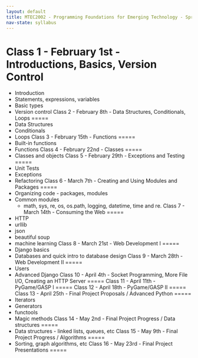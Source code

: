 ```yaml
---
layout: default
title: MTEC2002 - Programming Foundations for Emerging Technology - Spring 2012
nav-state: syllabus
---
```


Class 1 - February 1st - Introductions, Basics, Version Control
=====
* Introduction
* Statements, expressions, variables
* Basic types
* Version control
Class 2 - February 8th - Data Structures, Conditionals, Loops
=====
* Data Structures
* Conditionals
* Loops
Class 3 - February 15th - Functions
=====
* Built-in functions
* Functions
Class 4 - February 22nd - Classes
=====
* Classes and objects
Class 5 - February 29th - Exceptions and Testing
=====
* Unit Tests
* Exceptions
* Refactoring
Class 6 - March 7th - Creating and Using Modules and Packages
=====
* Organizing code - packages, modules
* Common modules
	* math, sys, re, os, os.path, logging, datetime, time and re.
Class 7 - March 14th - Consuming the Web
=====
* HTTP
* urllib
* json
* beautiful soup
* machine learning
Class 8 - March 21st - Web Development I 
=====
* Django basics
* Databases and quick intro to database design
Class 9 - March 28th - Web Development II 
=====
* Users
* Advanced Django
Class 10 - April 4th - Socket Programming, More File I/O, Creating an HTTP Server
=====
Class 11 - April 11th - PyGame/GASP I
=====
Class 12 - April 18th - PyGame/GASP II
=====
Class 13 - April 25th - Final Project Proposals / Advanced Python 
=====
* Iterators
* Generators
* functools
* Magic methods
Class 14 - May 2nd - Final Project Progress / Data structures
=====
* Data structures - linked lists, queues, etc
Class 15 - May 9th - Final Project Progress / Algorithms
=====
* Sorting, graph algorithms, etc
Class 16 - May 23rd - Final Project Presentations
=====
